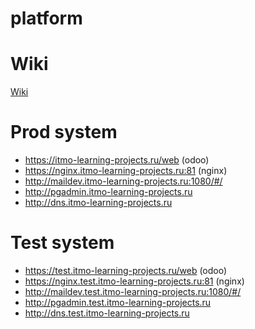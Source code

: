 # platform

# Wiki

[Wiki](/wiki/main.md)

# Prod system

- https://itmo-learning-projects.ru/web (odoo)
- https://nginx.itmo-learning-projects.ru:81 (nginx)
- http://maildev.itmo-learning-projects.ru:1080/#/
- http://pgadmin.itmo-learning-projects.ru
- http://dns.itmo-learning-projects.ru

# Test system

- https://test.itmo-learning-projects.ru/web (odoo)
- https://nginx.test.itmo-learning-projects.ru:81 (nginx)
- http://maildev.test.itmo-learning-projects.ru:1080/#/
- http://pgadmin.test.itmo-learning-projects.ru
- http://dns.test.itmo-learning-projects.ru

